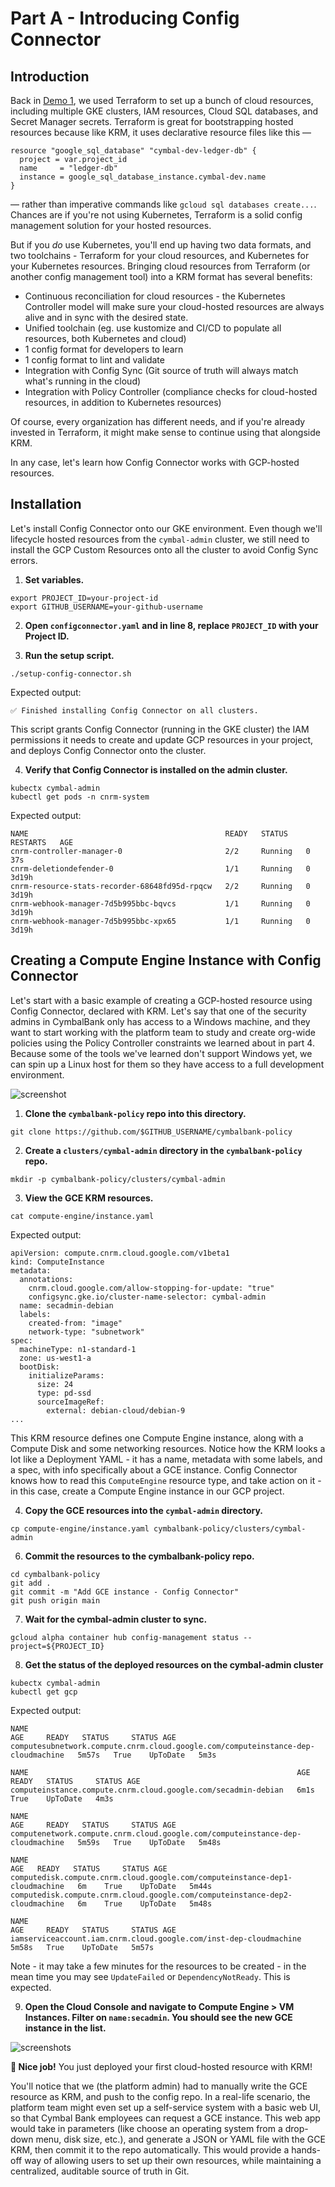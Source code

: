 
# Part A - Introducing Config Connector

## Introduction 

Back in [Demo 1](/1-setup/), we used Terraform to set up a bunch of cloud resources, including multiple GKE clusters, IAM resources, Cloud SQL databases, and Secret Manager secrets. Terraform is great for bootstrapping hosted resources because like KRM, it uses declarative resource files like this —

```
resource "google_sql_database" "cymbal-dev-ledger-db" {
  project = var.project_id 
  name     = "ledger-db"
  instance = google_sql_database_instance.cymbal-dev.name
}
```

— rather than imperative commands like `gcloud sql databases create...`. Chances are if you're not using Kubernetes, Terraform is a solid config management solution for your hosted resources.

But if you *do* use Kubernetes, you'll end up having two data formats, and two toolchains - Terraform for your cloud resources, and Kubernetes for your Kubernetes resources. Bringing cloud resources from Terraform (or another config management tool) into a KRM format has several benefits: 

- Continuous reconciliation for cloud resources - the Kubernetes Controller model will make sure your cloud-hosted resources are always alive and in sync with the desired state. 
- Unified toolchain (eg. use kustomize and CI/CD to populate all resources, both Kubernetes and cloud)
- 1 config format for developers to learn
- 1 config format to lint and validate
- Integration with Config Sync (Git source of truth will always match what's running in the cloud) 
- Integration with Policy Controller (compliance checks for cloud-hosted resources, in addition to Kubernetes resources)

Of course, every organization has different needs, and if you're already invested in Terraform, it might make sense to continue using that alongside KRM. 

In any case, let's learn how Config Connector works with GCP-hosted resources. 

## Installation 

Let's install Config Connector onto our GKE environment. Even though we'll lifecycle hosted resources from the `cymbal-admin` cluster, we still need to install the GCP Custom Resources onto all the cluster to avoid Config Sync errors. 

1. **Set variables.** 

```
export PROJECT_ID=your-project-id
export GITHUB_USERNAME=your-github-username 
```

2. **Open `configconnector.yaml` and in line 8, replace `PROJECT_ID` with your Project ID.** 

3. **Run the setup script.** 

```
./setup-config-connector.sh 
```

Expected output: 

```
✅ Finished installing Config Connector on all clusters.
```

This script grants Config Connector (running in the GKE cluster) the IAM permissions it needs to create and update GCP resources in your project, and deploys Config Connector onto the cluster. 

4. **Verify that Config Connector is installed on the admin cluster.**

```
kubectx cymbal-admin
kubectl get pods -n cnrm-system
```

Expected output: 

```
NAME                                            READY   STATUS    RESTARTS   AGE
cnrm-controller-manager-0                       2/2     Running   0          37s
cnrm-deletiondefender-0                         1/1     Running   0          3d19h
cnrm-resource-stats-recorder-68648fd95d-rpqcw   2/2     Running   0          3d19h
cnrm-webhook-manager-7d5b995bbc-bqvcs           1/1     Running   0          3d19h
cnrm-webhook-manager-7d5b995bbc-xpx65           1/1     Running   0          3d19h
```

## Creating a Compute Engine Instance with Config Connector 

Let's start with a basic example of creating a GCP-hosted resource using Config Connector, declared with KRM. Let's say that one of the security admins in CymbalBank only has access to a Windows machine, and they want to start working with the platform team to study and create org-wide policies using the Policy Controller constraints we learned about in part 4. Because some of the tools we've learned don't support Windows yet, we can spin up a Linux host for them so they have access to a full development environment. 

![screenshot](screenshots/secadmin-gce.jpg)


1. **Clone the `cymbalbank-policy` repo into this directory.** 

```
git clone https://github.com/$GITHUB_USERNAME/cymbalbank-policy 
```

2. **Create a `clusters/cymbal-admin` directory in the `cymbalbank-policy` repo.** 

```
mkdir -p cymbalbank-policy/clusters/cymbal-admin 
```

3. **View the GCE KRM resources.** 

```
cat compute-engine/instance.yaml 
```

Expected output: 

```
apiVersion: compute.cnrm.cloud.google.com/v1beta1
kind: ComputeInstance
metadata:
  annotations:
    cnrm.cloud.google.com/allow-stopping-for-update: "true"
    configsync.gke.io/cluster-name-selector: cymbal-admin
  name: secadmin-debian
  labels:
    created-from: "image"
    network-type: "subnetwork"
spec:
  machineType: n1-standard-1
  zone: us-west1-a
  bootDisk:
    initializeParams:
      size: 24
      type: pd-ssd
      sourceImageRef:
        external: debian-cloud/debian-9
...
```

This KRM resource defines one Compute Engine instance, along with a Compute Disk and some networking resources. Notice how the KRM looks a lot like a Deployment YAML - it has a name, metadata with some labels, and a spec, with info specifically about a GCE instance. Config Connector knows how to read this `ComputeEngine` resource type, and take action on it - in this case, create a Compute Engine instance in our GCP project. 

4. **Copy the GCE resources into the `cymbal-admin` directory.** 

```
cp compute-engine/instance.yaml cymbalbank-policy/clusters/cymbal-admin 
```

6. **Commit the resources to the cymbalbank-policy repo.** 

```
cd cymbalbank-policy
git add .
git commit -m "Add GCE instance - Config Connector" 
git push origin main 
```

7. **Wait for the cymbal-admin cluster to sync.** 

```
gcloud alpha container hub config-management status --project=${PROJECT_ID}
```

8. **Get the status of the deployed resources on the cymbal-admin cluster** 

```
kubectx cymbal-admin
kubectl get gcp 
```

Expected output: 

```
NAME                                                                               AGE     READY   STATUS     STATUS AGE
computesubnetwork.compute.cnrm.cloud.google.com/computeinstance-dep-cloudmachine   5m57s   True    UpToDate   5m3s

NAME                                                            AGE    READY   STATUS     STATUS AGE
computeinstance.compute.cnrm.cloud.google.com/secadmin-debian   6m1s   True    UpToDate   4m3s

NAME                                                                            AGE     READY   STATUS     STATUS AGE
computenetwork.compute.cnrm.cloud.google.com/computeinstance-dep-cloudmachine   5m59s   True    UpToDate   5m48s

NAME                                                                          AGE   READY   STATUS     STATUS AGE
computedisk.compute.cnrm.cloud.google.com/computeinstance-dep1-cloudmachine   6m    True    UpToDate   5m44s
computedisk.compute.cnrm.cloud.google.com/computeinstance-dep2-cloudmachine   6m    True    UpToDate   5m48s

NAME                                                                AGE     READY   STATUS     STATUS AGE
iamserviceaccount.iam.cnrm.cloud.google.com/inst-dep-cloudmachine   5m58s   True    UpToDate   5m57s
```

Note - it may take a few minutes for the resources to be created - in the mean time you may see `UpdateFailed` or `DependencyNotReady`. This is expected. 

9. **Open the Cloud Console and navigate to Compute Engine > VM Instances. Filter on `name:secadmin`. You should see the new GCE instance in the list.** 

![screenshots](screenshots/secadmin-gce-console.png)

**🌈 Nice job!** You just deployed your first cloud-hosted resource with KRM! 

You'll notice that we (the platform admin) had to manually write the GCE resource as KRM, and push to the config repo. In a real-life scenario, the platform team might even set up a self-service system with a basic web UI, so that Cymbal Bank employees can request a GCE instance. This web app would take in parameters (like choose an operating system from a drop-down menu, disk size, etc.), and generate a JSON or YAML file with the GCE KRM, then commit it to the repo automatically. This would provide a hands-off way of allowing users to set up their own resources, while maintaining a centralized, auditable source of truth in Git. 
